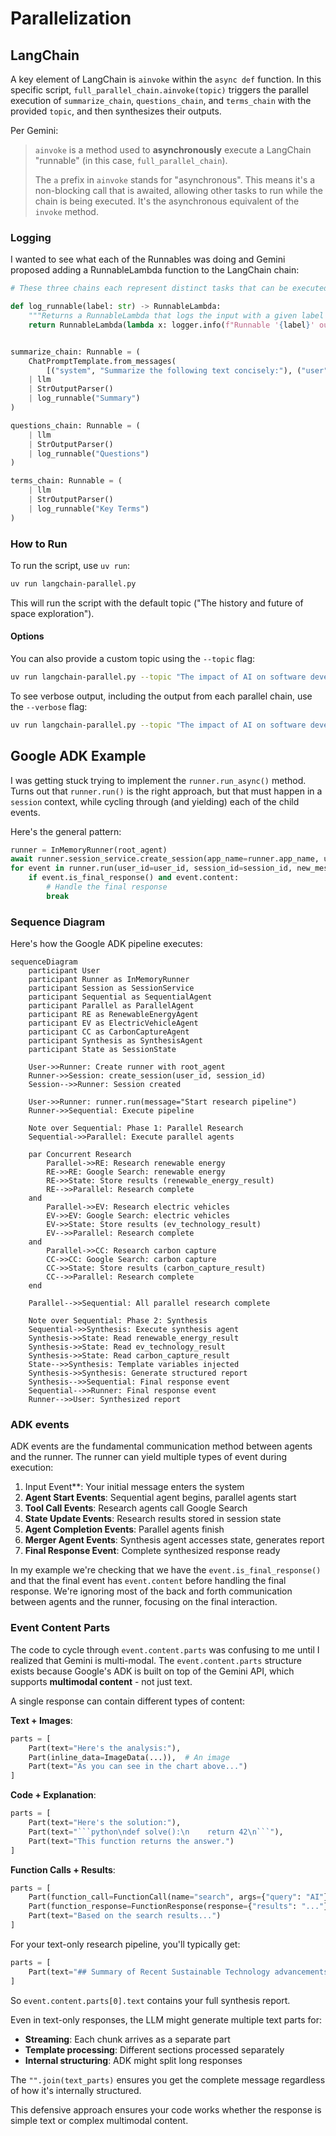 # Parallelization

## LangChain

A key element of LangChain is `ainvoke` within the `async def` function.
In this specific script, `full_parallel_chain.ainvoke(topic)` triggers the parallel execution of `summarize_chain`, `questions_chain`, and `terms_chain` with the provided `topic`, and then synthesizes their outputs.

Per Gemini:

> `ainvoke` is a method used to **asynchronously** execute a LangChain "runnable" (in this case, `full_parallel_chain`).
>
> The `a` prefix in `ainvoke` stands for "asynchronous".
This means it's a non-blocking call that is awaited, allowing other tasks to run while the chain is being executed.
It's the asynchronous equivalent of the `invoke` method.

### Logging

I wanted to see what each of the Runnables was doing and Gemini proposed adding a RunnableLambda function to the LangChain chain:


```py
# These three chains each represent distinct tasks that can be executed in parallel

def log_runnable(label: str) -> RunnableLambda:
    """Returns a RunnableLambda that logs the input with a given label and passes it through."""
    return RunnableLambda(lambda x: logger.info(f"Runnable '{label}' output: {x}") or x)


summarize_chain: Runnable = (
    ChatPromptTemplate.from_messages(
        [("system", "Summarize the following text concisely:"), ("user", "{topic}")]
    | llm
    | StrOutputParser()
    | log_runnable("Summary")
)

questions_chain: Runnable = (
    | llm
    | StrOutputParser()
    | log_runnable("Questions")
)

terms_chain: Runnable = (
    | llm
    | StrOutputParser()
    | log_runnable("Key Terms")
)
```

### How to Run

To run the script, use `uv run`:

```bash
uv run langchain-parallel.py
```

This will run the script with the default topic ("The history and future of space exploration").

#### Options

You can also provide a custom topic using the `--topic` flag:

```bash
uv run langchain-parallel.py --topic "The impact of AI on software development"
```

To see verbose output, including the output from each parallel chain, use the `--verbose` flag:

```bash
uv run langchain-parallel.py --topic "The impact of AI on software development" --verbose
```

## Google ADK Example

I was getting stuck trying to implement the `runner.run_async()` method.
Turns out that `runner.run()` is the right approach, but that must happen in a `session` context, while cycling through (and yielding) each of the child events.

Here's the general pattern:

```py
runner = InMemoryRunner(root_agent)
await runner.session_service.create_session(app_name=runner.app_name, user_id=user_id, session_id=session_id)
for event in runner.run(user_id=user_id, session_id=session_id, new_message=content):
    if event.is_final_response() and event.content:
        # Handle the final response
        break
```

### Sequence Diagram

Here's how the Google ADK pipeline executes:

```mermaid
sequenceDiagram
    participant User
    participant Runner as InMemoryRunner
    participant Session as SessionService
    participant Sequential as SequentialAgent
    participant Parallel as ParallelAgent
    participant RE as RenewableEnergyAgent
    participant EV as ElectricVehicleAgent
    participant CC as CarbonCaptureAgent
    participant Synthesis as SynthesisAgent
    participant State as SessionState

    User->>Runner: Create runner with root_agent
    Runner->>Session: create_session(user_id, session_id)
    Session-->>Runner: Session created
    
    User->>Runner: runner.run(message="Start research pipeline")
    Runner->>Sequential: Execute pipeline
    
    Note over Sequential: Phase 1: Parallel Research
    Sequential->>Parallel: Execute parallel agents
    
    par Concurrent Research
        Parallel->>RE: Research renewable energy
        RE->>RE: Google Search: renewable energy
        RE->>State: Store results (renewable_energy_result)
        RE-->>Parallel: Research complete
    and
        Parallel->>EV: Research electric vehicles  
        EV->>EV: Google Search: electric vehicles
        EV->>State: Store results (ev_technology_result)
        EV-->>Parallel: Research complete
    and
        Parallel->>CC: Research carbon capture
        CC->>CC: Google Search: carbon capture
        CC->>State: Store results (carbon_capture_result)
        CC-->>Parallel: Research complete
    end
    
    Parallel-->>Sequential: All parallel research complete
    
    Note over Sequential: Phase 2: Synthesis
    Sequential->>Synthesis: Execute synthesis agent
    Synthesis->>State: Read renewable_energy_result
    Synthesis->>State: Read ev_technology_result  
    Synthesis->>State: Read carbon_capture_result
    State-->>Synthesis: Template variables injected
    Synthesis->>Synthesis: Generate structured report
    Synthesis-->>Sequential: Final response event
    Sequential-->>Runner: Final response event
    Runner-->>User: Synthesized report
```

### ADK events

ADK events are the fundamental communication method between agents and the runner.
The runner can yield multiple types of event during execution:

1. Input Event**: Your initial message enters the system
2. **Agent Start Events**: Sequential agent begins, parallel agents start
3. **Tool Call Events**: Research agents call Google Search
4. **State Update Events**: Research results stored in session state
5. **Agent Completion Events**: Parallel agents finish
6. **Merger Agent Events**: Synthesis agent accesses state, generates report
7. **Final Response Event**: Complete synthesized response ready

In my example we're checking that we have the `event.is_final_response()` and that the final event has `event.content` before handling the final response.
We're ignoring most of the back and forth communication between agents and the runner, focusing on the final interaction.

### Event Content Parts

The code to cycle through `event.content.parts` was confusing to me until I realized that Gemini is multi-modal.
The `event.content.parts` structure exists because Google's ADK is built on top of the Gemini API, which supports **multimodal content** - not just text.

A single response can contain different types of content:

**Text + Images**:
```python
parts = [
    Part(text="Here's the analysis:"),
    Part(inline_data=ImageData(...)),  # An image
    Part(text="As you can see in the chart above...")
]
```

**Code + Explanation**:

```python
parts = [
    Part(text="Here's the solution:"),
    Part(text="```python\ndef solve():\n    return 42\n```"),
    Part(text="This function returns the answer.")
]
```

**Function Calls + Results**:

```python
parts = [
    Part(function_call=FunctionCall(name="search", args={"query": "AI"})),
    Part(function_response=FunctionResponse(response={"results": "..."})),
    Part(text="Based on the search results...")
]
```

For your text-only research pipeline, you'll typically get:

```python
parts = [
    Part(text="## Summary of Recent Sustainable Technology advancements\n\n...")
]
```

So `event.content.parts[0].text` contains your full synthesis report.

Even in text-only responses, the LLM might generate multiple text parts for:
- **Streaming**: Each chunk arrives as a separate part
- **Template processing**: Different sections processed separately
- **Internal structuring**: ADK might split long responses

The `"".join(text_parts)` ensures you get the complete message regardless of how it's internally structured.

This defensive approach ensures your code works whether the response is simple text or complex multimodal content.
